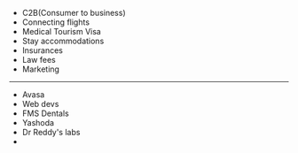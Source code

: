 

- C2B(Consumer to business)
- Connecting flights
- Medical Tourism Visa
- Stay accommodations
- Insurances
- Law fees
- Marketing


_____

- Avasa
- Web devs
- FMS Dentals
- Yashoda
- Dr Reddy's labs
- 